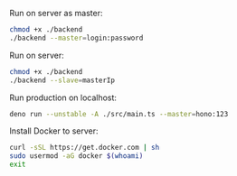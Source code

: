 Run on server as master:

```bash
chmod +x ./backend
./backend --master=login:password
```

Run on server:

```bash
chmod +x ./backend
./backend --slave=masterIp
```

Run production on localhost:

```bash
deno run --unstable -A ./src/main.ts --master=hono:123
```

Install Docker to server:

```bash
curl -sSL https://get.docker.com | sh
sudo usermod -aG docker $(whoami)
exit
```
